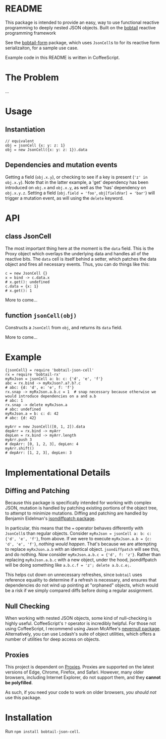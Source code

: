 # README

This package is intended to provide an easy, way to use functional reactive programming to deeply nested JSON objects. Built on the [bobtail](github.com/bobtail-dev/bobtail) reactive programming framework

See the [bobtail-form](https://github.com/bobtail-dev/bobtail-form) package, which uses `JsonCell`s to for its reactive form serializaiton, for a sample use case.

Example code in this README is written in CoffeeScript.

# The Problem
...

# Usage

## Instantiation

```
// equivalent
obj = jsonCell {x: y: z: 1}
obj = new JsonCell({x: y: z: 1}).data
```

## Dependencies and mutation events

Getting a field (`obj.x.y`), or checking to see if a key is present (`'z' in obj.x.y`). Note that in the latter example, a 'get' dependency has been introduced on `obj.x` and `obj.x.y`, as well as the 'has' dependency on `obj.x.y.z`. 
Setting a field (`obj.field = 'foo'`, `obj[fieldVar] = 'bar'`) will trigger a mutation event, as will using the `delete` keyword.

# API

## class JsonCell

The most important thing here at the moment is the `data` field. This is the Proxy object which overlays the underlying data
and handles all of the reactive bits. The `data` cell is itself behind a setter, which patches the data object and fires all necessary events. Thus, you can do things like this:

```
c = new JsonCell {} 
x = bind -> c.data.x
# x.get(): undefined
c.data = {x: 1}
# x.get(): 1
```

More to come...

## function `jsonCell(obj)`

Constructs a `JsonCell` from `obj`, and returns its `data` field.

More to come...

# Example

```
{jsonCell} = require 'bobtail-json-cell'
rx = require 'bobtail-rx'
myRxJson = jsonCell a: b: c: {'d', 'e', 'f'}
abc = rx.bind -> myRxJson?.a?.b?.c
# abc: {d: 'd', e: 'e', f: 'f'}
rx.snap -> myRxJson.a.b.c = 1  # snap necessary because otherwise we would introduce dependencies on a and a.b
# abc: 1
rx.snap -> delete myRxJson.a
# abc: undefined
myRxJson.a = b: c: d: 42
# abc: {d: 42}

myArr = new JsonCell([0, 1, 2]).data
depArr = rx.bind -> myArr
depLen = rx.bind -> myArr.length
myArr.push 3
# depArr: [0, 1, 2, 3], depLen: 4
myArr.shift()
# depArr: [1, 2, 3], depLen: 3
```

# Implementational Details

## Diffing and Patching

Because this package is specifically intended for working with complex JSON, mutation is handled by patching existing portions of the object tree, to attempt to minimize mutations. Diffing and patching are handled by Benjamín Eidelman's [jsondiffpatch package](https://github.com/benjamine/jsondiffpatch).

In particular, this means that the `=` operator behaves differently with `JsonCell`s than regular objects. Consider `myRxJson = jsonCell a: b: c: {'d', 'e', 'f'}`, from above. If we were to execute `myRxJson.a.b = {c: 'd', 'e', 'f'}`, _nothing would happen_. That's because  we are attempting to replace `myRxJson.a.b` with an identical object. `jsondiffpatch` will see this, and do nothing. Now consider `myRxJson.a.b.c = {'d', f: 'z'}`. Rather than replacing `myRxJson.a.b.c` with a new object, under the hood, jsondiffpatch will be doing something like `a.b.c.f = 'z'; delete a.b.c.e;`.

This helps cut down on unnecessary refreshes, since `bobtail` uses reference equality to determine if a refresh is necessary, and ensures that dependencies do not wind up pointing at "orphaned" objects, which would be a risk if we simply compared diffs before doing a regular assignment.

## Null Checking

When working with nested JSON objects, some kind of null-checking is highly useful. CoffeeScript's `?` operator is incredibly helpful. For those not using CoffeeScript, I recommend using Jason McAffee's [nevernull package](https://github.com/jasonmcaffee/nn). Alternatively, you can use Lodash's suite of object utilities, which offers a number of utilities for deep access on objects.

## Proxies

This project is dependent on [Proxies](https://developer.mozilla.org/en-US/docs/Web/JavaScript/Reference/Global_Objects/Proxy). Proxies are supported on the latest versions of Edge, Chrome, Firefox, and Safari. However, many older browsers, including Internet Explorer, do not support them, and they **cannot be polyfilled**.

As such, if you need your code to work on older browsers, _you should not_ use this package.

# Installation

Run `npm install bobtail-json-cell`.
